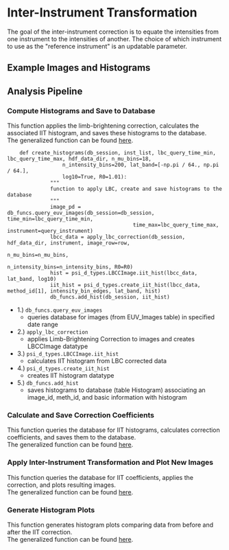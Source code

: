 # Inter-Instrument Transformation
The goal of the inter-instrument correction is to equate the intensities from one instrument to the intensities of another.
The choice of which instrument to use as the "reference instrument" is an updatable parameter. 

## Example Images and Histograms

## Analysis Pipeline

### Compute Histograms and Save to Database
This function applies the limb-brightening correction, calculates the associated IIT histogram, and saves these histograms to the database.  
The generalized function can be found [here](https://github.com/predsci/CHD/blob/master/analysis/iit_analysis/IIT_pipeline_funcs.py).  

        def create_histograms(db_session, inst_list, lbc_query_time_min, lbc_query_time_max, hdf_data_dir, n_mu_bins=18,
                      n_intensity_bins=200, lat_band=[-np.pi / 64., np.pi / 64.],
                      log10=True, R0=1.01):
                  """ 
                  function to apply LBC, create and save histograms to the database
                  """
                  image_pd = db_funcs.query_euv_images(db_session=db_session, time_min=lbc_query_time_min,
                                             time_max=lbc_query_time_max, instrument=query_instrument)
                  lbcc_data = apply_lbc_correction(db_session, hdf_data_dir, instrument, image_row=row,
                                                       n_mu_bins=n_mu_bins,
                                                       n_intensity_bins=n_intensity_bins, R0=R0)
                  hist = psi_d_types.LBCCImage.iit_hist(lbcc_data, lat_band, log10)
                  iit_hist = psi_d_types.create_iit_hist(lbcc_data, method_id[1], intensity_bin_edges, lat_band, hist)
                  db_funcs.add_hist(db_session, iit_hist)      


* 1.)  <code>db_funcs.query_euv_images</code>  
    * queries database for images (from EUV_Images table) in specified date range  
* 2.)  <code>apply_lbc_correction</code>  
    * applies Limb-Brightening Correction to images and creates LBCCImage datatype    
* 3.)   <code>psi_d_types.LBCCImage.iit_hist</code>  
    * calculates IIT histogram from LBC corrected data  
* 4.)  <code>psi_d_types.create_iit_hist</code>  
    * creates IIT histogram datatype                                 
* 5.)  <code>db_funcs.add_hist</code>  
    * saves histograms to database (table Histogram) associating an image_id, meth_id, and basic information with histogram                               


### Calculate and Save Correction Coefficients
This function queries the database for IIT histograms, calculates correction coefficients, and saves them to the database.  
The generalized function can be found [here](https://github.com/predsci/CHD/blob/master/analysis/iit_analysis/IIT_pipeline_funcs.py).  



### Apply Inter-Instrument Transformation and Plot New Images
This function queries the database for IIT coefficients, applies the correction, and plots resulting images.  
The generalized function can be found [here](https://github.com/predsci/CHD/blob/master/analysis/iit_analysis/IIT_pipeline_funcs.py).  


### Generate Histogram Plots
This function generates histogram plots comparing data from before and after the IIT correction.  
The generalized function can be found [here](https://github.com/predsci/CHD/blob/master/analysis/iit_analysis/IIT_pipeline_funcs.py).  





